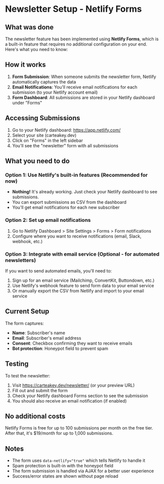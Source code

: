 # Newsletter Setup - Netlify Forms

## What was done

The newsletter feature has been implemented using **Netlify Forms**, which is a built-in feature that requires no additional configuration on your end. Here's what you need to know:

## How it works

1. **Form Submission**: When someone submits the newsletter form, Netlify automatically captures the data
2. **Email Notifications**: You'll receive email notifications for each submission (to your Netlify account email)
3. **Form Dashboard**: All submissions are stored in your Netlify dashboard under "Forms"

## Accessing Submissions

1. Go to your Netlify dashboard: https://app.netlify.com/
2. Select your site (carteakey.dev)
3. Click on "Forms" in the left sidebar
4. You'll see the "newsletter" form with all submissions

## What you need to do

### Option 1: Use Netlify's built-in features (Recommended for now)
- **Nothing!** It's already working. Just check your Netlify dashboard to see submissions.
- You can export submissions as CSV from the dashboard
- You'll get email notifications for each new subscriber

### Option 2: Set up email notifications
1. Go to Netlify Dashboard > Site Settings > Forms > Form notifications
2. Configure where you want to receive notifications (email, Slack, webhook, etc.)

### Option 3: Integrate with email service (Optional - for automated newsletters)
If you want to send automated emails, you'll need to:
1. Sign up for an email service (Mailchimp, ConvertKit, Buttondown, etc.)
2. Use Netlify's webhook feature to send form data to your email service
3. Or manually export the CSV from Netlify and import to your email service

## Current Setup

The form captures:
- **Name**: Subscriber's name
- **Email**: Subscriber's email address
- **Consent**: Checkbox confirming they want to receive emails
- **Bot protection**: Honeypot field to prevent spam

## Testing

To test the newsletter:
1. Visit https://carteakey.dev/newsletter/ (or your preview URL)
2. Fill out and submit the form
3. Check your Netlify dashboard Forms section to see the submission
4. You should also receive an email notification (if enabled)

## No additional costs

Netlify Forms is free for up to 100 submissions per month on the free tier. After that, it's $19/month for up to 1,000 submissions.

## Notes

- The form uses `data-netlify="true"` which tells Netlify to handle it
- Spam protection is built-in with the honeypot field
- The form submission is handled via AJAX for a better user experience
- Success/error states are shown without page reload
